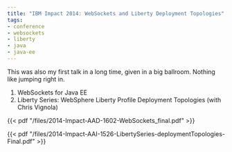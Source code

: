 ```yaml
---
title: "IBM Impact 2014: WebSockets and Liberty Deployment Topologies"
tags:
- conference
- websockets
- liberty
- java
- java-ee
---
```


This was also my first talk in a long time, given in a big ballroom. Nothing like jumping right in.

1. WebSockets for Java EE
2. Liberty Series: WebSphere Liberty Profile Deployment Topologies (with Chris Vignola)

<!--more-->

{{< pdf "/files/2014-Impact-AAD-1602-WebSockets_final.pdf" >}}

{{< pdf "/files/2014-Impact-AAI-1526-LibertySeries-deploymentTopologies-Final.pdf" >}}